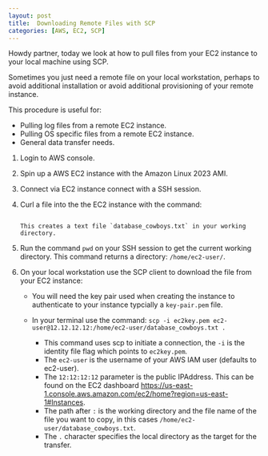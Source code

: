 ```yaml
---
layout: post
title:  Downloading Remote Files with SCP
categories: [AWS, EC2, SCP]
---
```

Howdy partner, today we look at how to pull files from your EC2 instance to your local machine using SCP.

Sometimes you just need a remote file on your local workstation, perhaps to avoid additional installation or avoid additional provisioning of your remote instance.

This procedure is useful for:
- Pulling log files from a remote EC2 instance.
- Pulling OS specific files from a remote EC2 instance.
- General data transfer needs.

1. Login to AWS console.

2. Spin up a AWS EC2 instance with the Amazon Linux 2023 AMI.

3. Connect via EC2 instance connect with a SSH session.

4. Curl a file into the the EC2 instance with the command:

   ~~~ curl https://gist.githubusercontent.com/Ian-Fogelman/5b84773e5a1ad7c89fa2203132c36aa8/raw/database_cowboys.txt --output database_cowboys.txt ~~~

   This creates a text file `database_cowboys.txt` in your working directory.

5. Run the command ``pwd`` on your SSH session to get the current working directory.
   This command returns a directory: ``/home/ec2-user/``.

6. On your local workstation use the SCP client to download the file from your EC2 instance:
    - You will need the key pair used when creating the instance to authenticate to your instance typcially a ``key-pair.pem`` file.
    - In your terminal use the command: ``scp -i ec2key.pem ec2-user@12.12.12.12:/home/ec2-user/database_cowboys.txt .``

        - This command uses scp to initiate a connection, the ``-i`` is the identity file flag which points to ``ec2key.pem``.
        - The ``ec2-user`` is the username of your AWS IAM user (defaults to ec2-user).
        - The ``12:12:12:12`` parameter is the public IPAddress. This can be found on the EC2 dashboard https://us-east-1.console.aws.amazon.com/ec2/home?region=us-east-1#Instances.
        - The path after ``:`` is the working directory and the file name of the file you want to copy, in this cases ``/home/ec2-user/database_cowboys.txt``.
        - The ``.`` character specifies the local directory as the target for the transfer.
